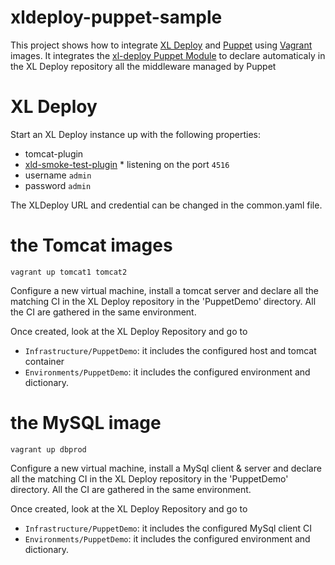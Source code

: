 xldeploy-puppet-sample
======================

This project shows how to integrate [XL Deploy](https://xebialabs.com/products/xl-deploy/) and [Puppet](https://puppetlabs.com/) using [Vagrant](https://www.vagrantup.com/) images.
It integrates the [xl-deploy  Puppet Module](https://forge.puppetlabs.com/xebialabs/xldeploy) to declare automaticaly in the XL Deploy repository all the middleware managed by Puppet

# XL Deploy

Start an XL Deploy instance up with the following properties:

* tomcat-plugin
* [xld-smoke-test-plugin](https://github.com/xebialabs-community/xld-smoke-test-plugin/releases) * listening on the port `4516`
* username `admin`
* password `admin`

The XLDeploy URL and credential can be changed in the common.yaml file.


# the Tomcat images

```
vagrant up tomcat1 tomcat2
```

Configure a new virtual machine, install a tomcat server and declare all
the matching CI in the XL Deploy repository in the 'PuppetDemo'
directory. All the CI are gathered in the same environment.

Once created, look at the XL Deploy Repository and go to 

* `Infrastructure/PuppetDemo`: it includes the configured host and tomcat container
* `Environments/PuppetDemo`: it includes the configured environment and dictionary.


# the MySQL image

```
vagrant up dbprod
```

Configure a new virtual machine, install a MySql client & server and declare all
the matching CI in the XL Deploy repository in the 'PuppetDemo'
directory. All the CI are gathered in the same environment.

Once created, look at the XL Deploy Repository and go to 

* `Infrastructure/PuppetDemo`: it includes the configured MySql client CI
* `Environments/PuppetDemo`: it includes the configured environment and dictionary.


